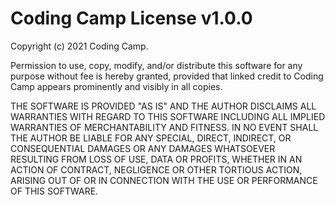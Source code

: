 # Coding Camp License v1.0.0

Copyright (c) 2021 Coding Camp.

Permission to use, copy, modify, and/or distribute this software for any
purpose without fee is hereby granted, provided that linked credit to Coding Camp appears prominently and visibly in all copies.

THE SOFTWARE IS PROVIDED "AS IS" AND THE AUTHOR DISCLAIMS ALL WARRANTIES WITH
REGARD TO THIS SOFTWARE INCLUDING ALL IMPLIED WARRANTIES OF MERCHANTABILITY
AND FITNESS. IN NO EVENT SHALL THE AUTHOR BE LIABLE FOR ANY SPECIAL, DIRECT,
INDIRECT, OR CONSEQUENTIAL DAMAGES OR ANY DAMAGES WHATSOEVER RESULTING FROM
LOSS OF USE, DATA OR PROFITS, WHETHER IN AN ACTION OF CONTRACT, NEGLIGENCE OR
OTHER TORTIOUS ACTION, ARISING OUT OF OR IN CONNECTION WITH THE USE OR
PERFORMANCE OF THIS SOFTWARE.
